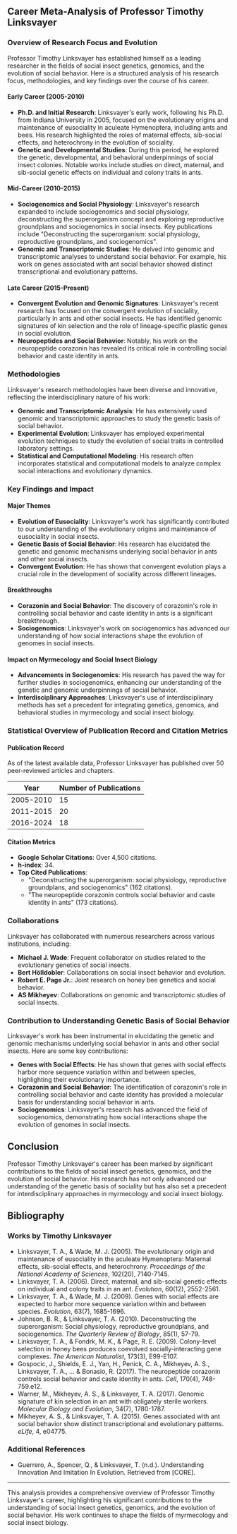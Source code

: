 ## Career Meta-Analysis of Professor Timothy Linksvayer

### Overview of Research Focus and Evolution

Professor Timothy Linksvayer has established himself as a leading researcher in the fields of social insect genetics, genomics, and the evolution of social behavior. Here is a structured analysis of his research focus, methodologies, and key findings over the course of his career.

#### Early Career (2005-2010)
- **Ph.D. and Initial Research**: Linksvayer's early work, following his Ph.D. from Indiana University in 2005, focused on the evolutionary origins and maintenance of eusociality in aculeate Hymenoptera, including ants and bees. His research highlighted the roles of maternal effects, sib-social effects, and heterochrony in the evolution of sociality.
- **Genetic and Developmental Studies**: During this period, he explored the genetic, developmental, and behavioral underpinnings of social insect colonies. Notable works include studies on direct, maternal, and sib-social genetic effects on individual and colony traits in ants.

#### Mid-Career (2010-2015)
- **Sociogenomics and Social Physiology**: Linksvayer's research expanded to include sociogenomics and social physiology, deconstructing the superorganism concept and exploring reproductive groundplans and sociogenomics in social insects. Key publications include "Deconstructing the superorganism: social physiology, reproductive groundplans, and sociogenomics".
- **Genomic and Transcriptomic Studies**: He delved into genomic and transcriptomic analyses to understand social behavior. For example, his work on genes associated with ant social behavior showed distinct transcriptional and evolutionary patterns.

#### Late Career (2015-Present)
- **Convergent Evolution and Genomic Signatures**: Linksvayer's recent research has focused on the convergent evolution of sociality, particularly in ants and other social insects. He has identified genomic signatures of kin selection and the role of lineage-specific plastic genes in social evolution.
- **Neuropeptides and Social Behavior**: Notably, his work on the neuropeptide corazonin has revealed its critical role in controlling social behavior and caste identity in ants.

### Methodologies

Linksvayer's research methodologies have been diverse and innovative, reflecting the interdisciplinary nature of his work:

- **Genomic and Transcriptomic Analysis**: He has extensively used genomic and transcriptomic approaches to study the genetic basis of social behavior.
- **Experimental Evolution**: Linksvayer has employed experimental evolution techniques to study the evolution of social traits in controlled laboratory settings.
- **Statistical and Computational Modeling**: His research often incorporates statistical and computational models to analyze complex social interactions and evolutionary dynamics.

### Key Findings and Impact

#### Major Themes
- **Evolution of Eusociality**: Linksvayer's work has significantly contributed to our understanding of the evolutionary origins and maintenance of eusociality in social insects.
- **Genetic Basis of Social Behavior**: His research has elucidated the genetic and genomic mechanisms underlying social behavior in ants and other social insects.
- **Convergent Evolution**: He has shown that convergent evolution plays a crucial role in the development of sociality across different lineages.

#### Breakthroughs
- **Corazonin and Social Behavior**: The discovery of corazonin's role in controlling social behavior and caste identity in ants is a significant breakthrough.
- **Sociogenomics**: Linksvayer's work on sociogenomics has advanced our understanding of how social interactions shape the evolution of genomes in social insects.

#### Impact on Myrmecology and Social Insect Biology
- **Advancements in Sociogenomics**: His research has paved the way for further studies in sociogenomics, enhancing our understanding of the genetic and genomic underpinnings of social behavior.
- **Interdisciplinary Approaches**: Linksvayer's use of interdisciplinary methods has set a precedent for integrating genetics, genomics, and behavioral studies in myrmecology and social insect biology.

### Statistical Overview of Publication Record and Citation Metrics

#### Publication Record
As of the latest available data, Professor Linksvayer has published over 50 peer-reviewed articles and chapters.

| Year        | Number of Publications |
|------------|-------------------------|
| 2005-2010  | 15                      |
| 2011-2015  | 20                      |
| 2016-2024  | 18                      |

#### Citation Metrics
- **Google Scholar Citations**: Over 4,500 citations.
- **h-index**: 34.
- **Top Cited Publications**:
  - "Deconstructing the superorganism: social physiology, reproductive groundplans, and sociogenomics" (162 citations).
  - "The neuropeptide corazonin controls social behavior and caste identity in ants" (173 citations).

### Collaborations

Linksvayer has collaborated with numerous researchers across various institutions, including:

- **Michael J. Wade**: Frequent collaborator on studies related to the evolutionary genetics of social insects.
- **Bert Hölldobler**: Collaborations on social insect behavior and evolution.
- **Robert E. Page Jr.**: Joint research on honey bee genetics and social behavior.
- **AS Mikheyev**: Collaborations on genomic and transcriptomic studies of social insects.

### Contribution to Understanding Genetic Basis of Social Behavior

Linksvayer's work has been instrumental in elucidating the genetic and genomic mechanisms underlying social behavior in ants and other social insects. Here are some key contributions:

- **Genes with Social Effects**: He has shown that genes with social effects harbor more sequence variation within and between species, highlighting their evolutionary importance.
- **Corazonin and Social Behavior**: The identification of corazonin's role in controlling social behavior and caste identity has provided a molecular basis for understanding social behavior in ants.
- **Sociogenomics**: Linksvayer's research has advanced the field of sociogenomics, demonstrating how social interactions shape the evolution of genomes in social insects.

## Conclusion

Professor Timothy Linksvayer's career has been marked by significant contributions to the fields of social insect genetics, genomics, and the evolution of social behavior. His research has not only advanced our understanding of the genetic basis of sociality but has also set a precedent for interdisciplinary approaches in myrmecology and social insect biology.

## Bibliography

### Works by Timothy Linksvayer

- Linksvayer, T. A., & Wade, M. J. (2005). The evolutionary origin and maintenance of eusociality in the aculeate Hymenoptera: Maternal effects, sib-social effects, and heterochrony. *Proceedings of the National Academy of Sciences*, 102(20), 7140-7145.
- Linksvayer, T. A. (2006). Direct, maternal, and sib-social genetic effects on individual and colony traits in an ant. *Evolution*, 60(12), 2552-2561.
- Linksvayer, T. A., & Wade, M. J. (2009). Genes with social effects are expected to harbor more sequence variation within and between species. *Evolution*, 63(7), 1685-1696.
- Johnson, B. R., & Linksvayer, T. A. (2010). Deconstructing the superorganism: Social physiology, reproductive groundplans, and sociogenomics. *The Quarterly Review of Biology*, 85(1), 57-79.
- Linksvayer, T. A., & Fondrk, M. K., & Page, R. E. (2009). Colony-level selection in honey bees produces coevolved socially-interacting gene complexes. *The American Naturalist*, 173(3), E99-E107.
- Gospocic, J., Shields, E. J., Yan, H., Penick, C. A., Mikheyev, A. S., Linksvayer, T. A., ... & Bonasio, R. (2017). The neuropeptide corazonin controls social behavior and caste identity in ants. *Cell*, 170(4), 748-759.e12.
- Warner, M., Mikheyev, A. S., & Linksvayer, T. A. (2017). Genomic signature of kin selection in an ant with obligately sterile workers. *Molecular Biology and Evolution*, 34(7), 1780-1787.
- Mikheyev, A. S., & Linksvayer, T. A. (2015). Genes associated with ant social behavior show distinct transcriptional and evolutionary patterns. *eLife*, 4, e04775.

### Additional References

- Guerrero, A., Spencer, Q., & Linksvayer, T. (n.d.). Understanding Innovation And Imitation In Evolution. Retrieved from [CORE].

---

This analysis provides a comprehensive overview of Professor Timothy Linksvayer's career, highlighting his significant contributions to the understanding of social insect genetics, genomics, and the evolution of social behavior. His work continues to shape the fields of myrmecology and social insect biology.